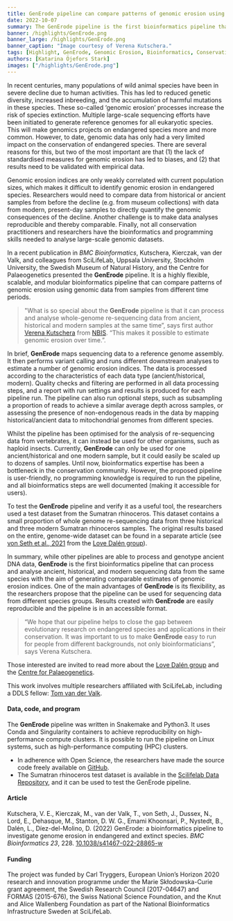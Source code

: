 ```yaml
---
title: GenErode pipeline can compare patterns of genomic erosion using genomic data from historical, ancient and modern samples
date: 2022-10-07
summary: The GenErode pipeline is the first bioinformatics pipeline that can process and analyse ancient, historical, and modern sequencing data from the same species with the aim of generating comparable estimates of genomic erosion indices.
banner: /highlights/GenErode.png
banner_large: /highlights/GenErode.png
banner_caption: "Image courtesy of Verena Kutschera."
tags: [Highlight, GenErode, Genomic Erosion, Bioinformatics, Conservation]
authors: [Katarina Öjefors Stark]
images: ["/highlights/GenErode.png"]
---
```


In recent centuries, many populations of wild animal species have been in severe decline due to human activities. This has led to reduced genetic diversity, increased inbreeding, and the accumulation of harmful mutations in these species. These so-called ‘genomic erosion’ processes increase the risk of species extinction. Multiple large-scale sequencing efforts have been initiated to generate reference genomes for all eukaryotic species. This will make genomics projects on endangered species more and more common. However, to date, genomic data has only had a very limited impact on the conservation of endangered species. There are several reasons for this, but two of the most important are that (1) the lack of standardised measures for genomic erosion has led to biases, and (2) that results need to be validated with empirical data.

Genomic erosion indices are only weakly correlated with current population sizes, which makes it difficult to identify genomic erosion in endangered species. Researchers would need to compare data from historical or ancient samples from before the decline (e.g. from museum collections) with data from modern, present-day samples to directly quantify the genomic consequences of the decline. Another challenge is to make data analyses reproducible and thereby comparable. Finally, not all conservation practitioners and researchers have the bioinformatics and programming skills needed to analyse large-scale genomic datasets.

In a recent publication in *BMC Bioinformatics*, Kutschera, Kierczak, van der Valk, and colleagues from SciLifeLab, Uppsala University, Stockholm University, the Swedish Museum of Natural History, and the Centre for Palaeogenetics presented the **GenErode** pipeline. It is a highly flexible, scalable, and modular bioinformatics pipeline that can compare patterns of genomic erosion using genomic data from samples from different time periods.

>"What is so special about the **GenErode** pipeline is that it can process and analyse whole-genome re-sequencing data from ancient, historical and modern samples at the same time”, says first author [Verena Kutschera](https://nbis.se/about/staff/verena-kutschera/) from [NBIS](https://nbis.se). “This makes it possible to estimate genomic erosion over time.”.

In brief, **GenErode** maps sequencing data to a reference genome assembly. It then performs variant calling and runs different downstream analyses to estimate a number of genomic erosion indices. The data is processed according to the characteristics of each data type (ancient/historical, modern). Quality checks and filtering are performed in all data processing steps, and a report with run settings and results is produced for each pipeline run. The pipeline can also run optional steps, such as subsampling a proportion of reads to achieve a similar average depth across samples, or assessing the presence of non-endogenous reads in the data by mapping historical/ancient data to mitochondrial genomes from different species.

Whilst the pipeline has been optimised for the analysis of re-sequencing data from vertebrates, it can instead be used for other organisms, such as haploid insects. Currently, **GenErode** can only be used for one ancient/historical and one modern sample, but it could easily be scaled up to dozens of samples. Until now, bioinformatics expertise has been a bottleneck in the conservation community. However, the proposed pipeline is user-friendly, no programming knowledge is required to run the pipeline, and all bioinformatics steps are well documented (making it accessible for users).

To test the **GenErode** pipeline and verify it as a useful tool, the researchers used a test dataset from the Sumatran rhinoceros. This dataset contains a small proportion of whole genome re-sequencing data from three historical and three modern Sumatran rhinoceros samples. The original results based on the entire, genome-wide dataset can be found in a separate article (see [von Seth et al., 2021](https://doi.org/10.1038/s41467-021-22386-8) from the [Love Dalén group](https://www.su.se/nyheter/love-dal%C3%A9n-ny-professor-vid-zoologiska-institutionen-1.609473)).

In summary, while other pipelines are able to process and genotype ancient DNA data, **GenErode** is the first bioinformatics pipeline that can process and analyse ancient, historical, and modern sequencing data from the same species with the aim of generating comparable estimates of genomic erosion indices. One of the main advantages of **GenErode** is its flexibility, as the researchers propose that the pipeline can be used for sequencing data from different species groups. Results created with **GenErode** are easily reproducible and the pipeline is in an accessible format.

>“We hope that our pipeline helps to close the gap between evolutionary research on endangered species and applications in their conservation. It was important to us to make **GenErode** easy to run for people from different backgrounds, not only bioinformaticians”, says Verena Kutschera.

Those interested are invited to read more about the [Love Dalén group](https://www.su.se/nyheter/love-dal%C3%A9n-ny-professor-vid-zoologiska-institutionen-1.609473) and the [Centre for Palaeogenetics](http://palaeogenetics.com/).

This work involves multiple researchers affiliated with SciLifeLab, including a DDLS fellow: [Tom van der Valk](https://www.scilifelab.se/news/new-ddls-fellow-tom-van-der-valk/).

#### Data, code, and program

The **GenErode** pipeline was written in Snakemake and Python3. It uses Conda and Singularity containers to achieve reproducibility on high-performance compute clusters. It is possible to run the pipeline on Linux systems, such as high-performance computing (HPC) clusters.

* In adherence with Open Science, the researchers have made the source code freely available on [GitHub](https://github.com/NBISweden/GenErode).
* The Sumatran rhinoceros test dataset is available in the [Scilifelab Data Repository](https://doi.org/10.17044/scilifelab.19248172), and it can be used to test the GenErode pipeline.

#### Article

Kutschera, V. E., Kierczak, M., van der Valk, T., von Seth, J., Dussex, N., Lord, E., Dehasque, M., Stanton, D. W. G., Emami Khoonsari, P., Nystedt, B., Dalén, L., Díez-del-Molino, D. (2022) GenErode: a bioinformatics pipeline to investigate genome erosion in endangered and extinct species. *BMC Bioinformatics 23*, 228. [10.1038/s41467-022-28865-w](https://doi.org/10.1186/s12859-022-04757-0)

#### Funding

The project was funded by Carl Tryggers, European Union’s Horizon 2020 research and innovation programme under the Marie Skłodowska-Curie grant agreement, the Swedish Research Council (2017-04647) and FORMAS (2015-676), the Swiss National Science Foundation, and the Knut and Alice Wallenberg Foundation as part of the National Bioinformatics Infrastructure Sweden at SciLifeLab.


